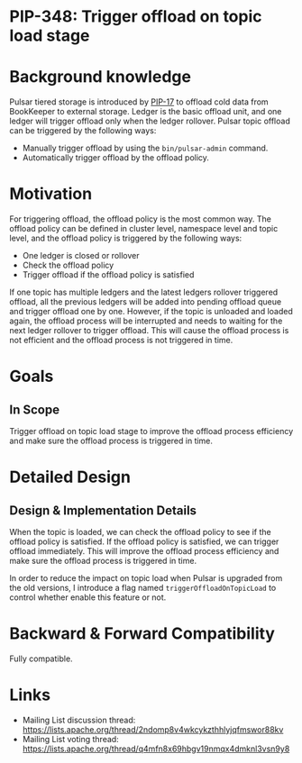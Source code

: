 # PIP-348: Trigger offload on topic load stage

# Background knowledge

Pulsar tiered storage is introduced by [PIP-17](pip-17.md) to offload cold data from BookKeeper to external storage. Ledger is the basic offload unit, and one ledger will trigger offload only when the ledger rollover. Pulsar topic offload can be triggered by the following ways:
- Manually trigger offload by using the `bin/pulsar-admin` command.
- Automatically trigger offload by the offload policy.


# Motivation
For triggering offload, the offload policy is the most common way. The offload policy can be defined in cluster level, namespace level and topic level, and the offload policy is triggered by the following ways:
- One ledger is closed or rollover
- Check the offload policy
- Trigger offload if the offload policy is satisfied

If one topic has multiple ledgers and the latest ledgers rollover triggered offload, all the previous ledgers will be added into pending offload queue and trigger offload one by one. However, if the topic is unloaded and loaded again, the offload process will be interrupted and needs to waiting for the next ledger rollover to trigger offload. This will cause the offload process is not efficient and the offload process is not triggered in time.


# Goals

## In Scope

Trigger offload on topic load stage to improve the offload process efficiency and make sure the offload process is triggered in time.


# Detailed Design

## Design & Implementation Details

When the topic is loaded, we can check the offload policy to see if the offload policy is satisfied. If the offload policy is satisfied, we can trigger offload immediately. This will improve the offload process efficiency and make sure the offload process is triggered in time.

In order to reduce the impact on topic load when Pulsar is upgraded from the old versions, I introduce a flag named `triggerOffloadOnTopicLoad` to control whether enable this feature or not.

# Backward & Forward Compatibility

Fully compatible.

# Links
* Mailing List discussion thread: https://lists.apache.org/thread/2ndomp8v4wkcykzthhlyjqfmswor88kv
* Mailing List voting thread: https://lists.apache.org/thread/q4mfn8x69hbgv19nmqx4dmknl3vsn9y8
